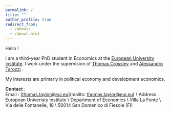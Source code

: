 ```yaml
---
permalink: /
title: ""
author_profile: true
redirect_from: 
  - /about/
  - /about.html
---
```

Hello !

I am a third-year PhD student in Economics at the [European University Institute][eui_link]. I work under the supervision of [Thomas Crossley][crossley_link] and [Alessandro Tarozzi][tarozzi_link] . 

My interests are primarly in political economy and development economics. 


**Contact** :  
Email : [thomas.taylor@eui.eu](mailto: thomas.taylor@eui.eu) \\
Address : European Univeristy Institute \\
          Department of Economics \\
          Villa La Fonte \\
          Via delle Fontanelle, 18 \\
          50014 San Domenico di Fiesole (FI)


[eui_link]: https://eui.eu/economics
[tarozzi_link]: https://sites.google.com/site/alessandrotarozzi/home
[crossley_link]: https://sites.google.com/site/tfcrossley/
